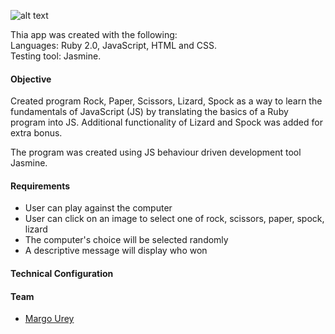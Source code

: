 
![alt text](https://s3.amazonaws.com/Github-14/RPSLS.png "Rock, Paper, Scissors, Lizard, Spock")

<p>Thia app was created with the following:<br>
	Languages: Ruby 2.0, JavaScript, HTML and CSS.<br>
	Testing tool: Jasmine.</p>

<h4>Objective</h4>
Created program Rock, Paper, Scissors, Lizard, Spock as a way to learn the fundamentals of JavaScript (JS) by translating the basics of a Ruby program into JS. Additional functionality of Lizard and Spock was added for extra bonus. 
<p>The program was created using JS behaviour driven development tool Jasmine.</p>
<h4>Requirements</h4>
<ul>
  <li>User can play against the computer</li>
<li>User can click on an image to select one of rock, scissors, paper, spock, lizard</li>
<li>The computer's choice will be selected randomly</li>
<li>A descriptive message will display who won</li> 
</ul>
<h4>Technical Configuration</h4>

<h4>Team</h4>
<ul>
<li><a href="https://github.com/margOnline">Margo Urey</a>
</li>
</ul>



